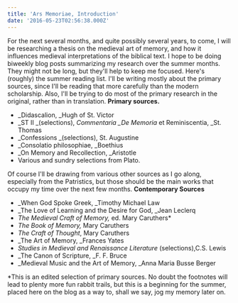 ```yaml
---
title: 'Ars Memoriae, Introduction'
date: '2016-05-23T02:56:38.000Z'
---
```


For the next several months, and quite possibly several years, to come, I will be researching a thesis on the medieval art of memory, and how it influences medieval interpretations of the biblical text. I hope to be doing biweekly blog posts summarizing my research over the summer months. They might not be long, but they'll help to keep me focused. Here's (roughly) the summer reading list. I'll be writing mostly about the primary sources, since I'll be reading that more carefully than the modern scholarship. Also, I'll be trying to do most of the primary research in the original, rather than in translation. **Primary sources.**

- \_Didascalion, \_Hugh of St. Victor
- _ST II _(selections), _Commentaria \_De Memoria_ et Reminiscentia, \_St. Thomas
- _Confessions _(selections), St. Augustine
- \_Consolatio philosophiae, \_Boethius
- \_On Memory and Recollection, \_Aristotle
- Various and sundry selections from Plato.

Of course I'll be drawing from various other sources as I go along, especially from the Patristics, but those should be the main works that occupy my time over the next few months. **Contemporary Sources**

- \_When God Spoke Greek, \_Timothy Michael Law
- \_The Love of Learning and the Desire for God, \_Jean Leclerq
- _The Medieval Craft of Memory,_ ed. Mary Caruthers\*
- _The Book of Memory,_ Mary Caruthers
- _The Craft of Thought_, Mary Caruthers
- \_The Art of Memory, \_Frances Yates
- _Studies in Medieval and Renaissance Literature_ (selections),C.S. Lewis
- \_The Canon of Scripture, \_F. F. Bruce
- \_Medieval Music and the Art of Memory, \_Anna Maria Busse Berger

\*This is an edited selection of primary sources. No doubt the footnotes will lead to plenty more fun rabbit trails, but this is a beginning for the summer, placed here on the blog as a way to, shall we say, jog my memory later on.
